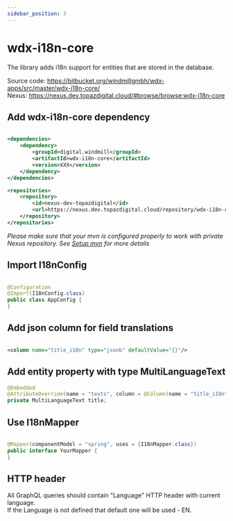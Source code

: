 ```yaml
---
sidebar_position: 3
---
```


# wdx-i18n-core

The library adds i18n support for entities that are stored in the database.

Source code: https://bitbucket.org/windmillgmbh/wdx-apps/src/master/wdx-i18n-core/  
Nexus: https://nexus.dev.topazdigital.cloud/#browse/browse:wdx-i18n-core

## Add wdx-i18n-core dependency

```xml

<dependencies>
    <dependency>
        <groupId>digital.windmill</groupId>
        <artifactId>wdx-i18n-core</artifactId>
        <version>XXX</version>
    </dependency>
</dependencies>
```

```xml
<repositories>
    <repository>
        <id>nexus-dev-topazdigital</id>
        <url>https://nexus.dev.topazdigital.cloud/repository/wdx-i18n-core/</url>
    </repository>
</repositories>
```

_Please make sure that your mvn is configured properly to work with private Nexus repository. See [Setup mvn](development#setup-mvn) for more details_

## Import I18nConfig

```java

@Configuration
@Import(I18nConfig.class)
public class AppConfig {
}
```

## Add json column for field translations

```xml

<column name="title_i18n" type="jsonb" defaultValue="{}"/>
```

## Add entity property with type MultiLanguageText

```java
@Embedded
@AttributeOverride(name = "texts", column = @Column(name = "title_i18n", columnDefinition = "jsonb"))
private MultiLanguageText title;
```

## Use I18nMapper

```java

@Mapper(componentModel = "spring", uses = {I18nMapper.class})
public interface YourMapper {
}
```

## HTTP header

All GraphQL queries should contain "Language" HTTP header with current language.  
If the Language is not defined that default one will be used - EN.